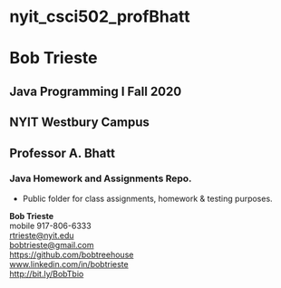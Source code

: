 # nyit_csci502_profBhatt


<a id="Top"></a>

# Bob Trieste
## Java Programming I Fall 2020
## NYIT Westbury Campus
## Professor A. Bhatt


### Java Homework and Assignments Repo.

 - Public folder for class assignments, homework & testing purposes. 


    
**Bob Trieste** <br>
mobile 917-806-6333 <br>
rtrieste@nyit.edu <br>
bobtrieste@gmail.com <br>
https://github.com/bobtreehouse <br>
www.linkedin.com/in/bobtrieste <br>
http://bit.ly/BobTbio <br>
